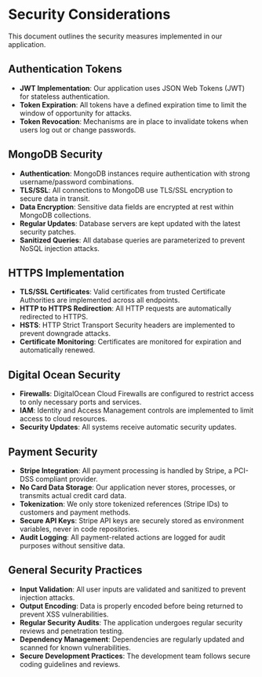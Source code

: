 # Security Considerations

This document outlines the security measures implemented in our application.

## Authentication Tokens

- **JWT Implementation**: Our application uses JSON Web Tokens (JWT) for stateless authentication.
- **Token Expiration**: All tokens have a defined expiration time to limit the window of opportunity for attacks.
- **Token Revocation**: Mechanisms are in place to invalidate tokens when users log out or change passwords.

## MongoDB Security

- **Authentication**: MongoDB instances require authentication with strong username/password combinations.
- **TLS/SSL**: All connections to MongoDB use TLS/SSL encryption to secure data in transit.
- **Data Encryption**: Sensitive data fields are encrypted at rest within MongoDB collections.
- **Regular Updates**: Database servers are kept updated with the latest security patches.
- **Sanitized Queries**: All database queries are parameterized to prevent NoSQL injection attacks.

## HTTPS Implementation

- **TLS/SSL Certificates**: Valid certificates from trusted Certificate Authorities are implemented across all endpoints.
- **HTTP to HTTPS Redirection**: All HTTP requests are automatically redirected to HTTPS.
- **HSTS**: HTTP Strict Transport Security headers are implemented to prevent downgrade attacks.
- **Certificate Monitoring**: Certificates are monitored for expiration and automatically renewed.

## Digital Ocean Security

- **Firewalls**: DigitalOcean Cloud Firewalls are configured to restrict access to only necessary ports and services.
- **IAM**: Identity and Access Management controls are implemented to limit access to cloud resources.
- **Security Updates**: All systems receive automatic security updates.

## Payment Security

- **Stripe Integration**: All payment processing is handled by Stripe, a PCI-DSS compliant provider.
- **No Card Data Storage**: Our application never stores, processes, or transmits actual credit card data.
- **Tokenization**: We only store tokenized references (Stripe IDs) to customers and payment methods.
- **Secure API Keys**: Stripe API keys are securely stored as environment variables, never in code repositories.
- **Audit Logging**: All payment-related actions are logged for audit purposes without sensitive data.

## General Security Practices

- **Input Validation**: All user inputs are validated and sanitized to prevent injection attacks.
- **Output Encoding**: Data is properly encoded before being returned to prevent XSS vulnerabilities.
- **Regular Security Audits**: The application undergoes regular security reviews and penetration testing.
- **Dependency Management**: Dependencies are regularly updated and scanned for known vulnerabilities.
- **Secure Development Practices**: The development team follows secure coding guidelines and reviews. 